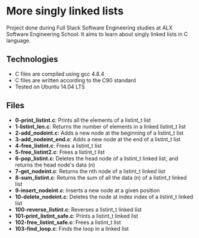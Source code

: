 # More singly linked lists
Project done during Full Stack Software Engineering studies at ALX Software Engineering School. It aims to learn about singly linked lists in C language.

## Technologies
- C files are compiled using gcc 4.8.4
- C files are written according to the C90 standard
- Tested on Ubuntu 14.04 LTS

## Files
- **0-print_listint.c**: Prints all the elements of a listint_t list
- **1-listint_len.c**: Returns the number of elements in a linked listint_t list
- **2-add_nodeint.c**: Adds a new node at the beginning of a listint_t list
- **3-add_nodeint_end.c**: Adds a new node at the end of a listint_t list
- **4-free_listint.c**: Frees a listint_t list
- **5-free_listint2.c**: Frees a listint_t list
- **6-pop_listint.c**: Deletes the head node of a listint_t linked list, and returns the head node's data (n)
- **7-get_nodeint.c**: Returns the nth node of a listint_t linked list
- **8-sum_listint.c**: Returns the sum of all the data (n) of a listint_t linked list
- **9-insert_nodeint.c**: Inserts a new node at a given position
- **10-delete_nodeint.c**: Deletes the node at index index of a listint_t linked list
- **100-reverse_listint.c**: Reverses a listint_t linked list
- **101-print_listint_safe.c**: Prints a listint_t linked list
- **102-free_listint_safe.c**: Frees a listint_t list
- **103-find_loop.c**: Finds the loop in a linked list
